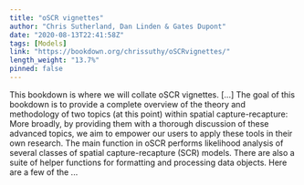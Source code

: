 ```yaml
---
title: "oSCR vignettes"
author: "Chris Sutherland, Dan Linden & Gates Dupont"
date: "2020-08-13T22:41:58Z"
tags: [Models]
link: "https://bookdown.org/chrissuthy/oSCRvignettes/"
length_weight: "13.7%"
pinned: false
---
```


This bookdown is where we will collate oSCR vignettes. [...] The goal of this bookdown is to provide a complete overview of the theory and methodology of two topics (at this point) within spatial capture-recapture: More broadly, by providing them with a thorough discussion of these advanced topics, we aim to empower our users to apply these tools in their own research. The main function in oSCR performs likelihood analysis of several classes of spatial capture-recapture (SCR) models. There are also a suite of helper functions for formatting and processing data objects. Here are a few of the ...
